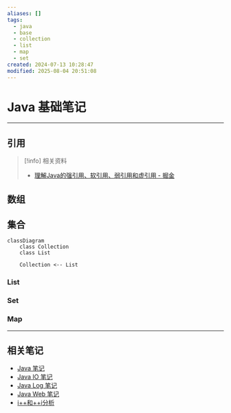 ```yaml
---
aliases: []
tags:
  - java
  - base
  - collection
  - list
  - map
  - set
created: 2024-07-13 10:28:47
modified: 2025-08-04 20:51:08
---
```


# Java 基础笔记

---

## 引用

> [!info] 相关资料
> 
> * [理解Java的强引用、软引用、弱引用和虚引用 - 掘金](https://juejin.cn/post/6844903665241686029)

## 数组

## 集合

```mermaid
classDiagram
	class Collection
	class List

	Collection <-- List

```

### List

### Set

### Map

---

## 相关笔记

* [Java 笔记](Java_Note.md)
* [Java IO 笔记](Java_IO_Note.md)
* [Java Log 笔记](Java_Log_Note.md)
* [Java Web 笔记](Java_Servlet_Note.md)
* [i++和++i分析](i++和++i分析.md)

